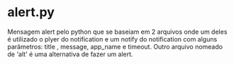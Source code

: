 # alert.py
Mensagem alert pelo python que se baseiam em 2 arquivos onde um deles é utilizado o plyer do notification e um notify do notification com alguns parâmetros: title , message, app_name e timeout.
Outro arquivo nomeado de 'alt' é uma alternativa de fazer um alert.
